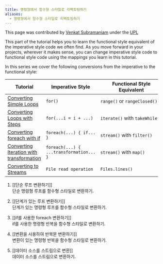 ```yaml
---
title: 명령형에서 함수형 스타일로 리팩토링하기
aliases:
  - 명령형에서 함수형 스타일로 리팩토링하기
---
```


This page was contributed by [Venkat Subramaniam](https://dev.java/author/VenkatSubramaniam) under the [UPL](https://oss.oracle.com/licenses/upl/)  

This part of the tutorial helps you to learn the functional style equivalent of the imperative style code we often find. As you move forward in your projects, wherever it makes sense, you can change imperative style code to functional style code using the mappings you learn in this tutorial.

In this series we cover the following conversions from the imperative to the functional style:

|Tutorial|Imperative Style|Functional Style Equivalent|
|---|---|---|
|[Converting Simple Loops](https://dev.java/learn/refactoring-to-functional-style/simpleloops/)|`for()`|`range()` or `rangeClosed()`|
|[Converting Loops with Steps](https://dev.java/learn/refactoring-to-functional-style/loopswithsteps/)|`for(...i = i + ...)`|`iterate()` with `takeWhile()`|
|[Converting foreach with if](https://dev.java/learn/refactoring-to-functional-style/foreachwithif/)|`foreach(...) { if... }`|`stream()` with `filter()`|
|[Converting Iteration with transformation](https://dev.java/learn/refactoring-to-functional-style/iteartionwithtransformation/)|`foreach(...) { ...transformation... }`|`stream()` with `map()`|
|[Converting to Streams](https://dev.java/learn/refactoring-to-functional-style/convertingtostreams/)|`File read operation`|`Files.lines()`|

  

1. [[단순 루프 변환하기]]  
	단순 명령형 루프를 함수형 스타일로 변환하기.
	
2. [[단계가 있는 루프 변환하기]]  
	단계가 있는 명령형 루프를 함수형 스타일로 변환하기.
	
3. [[if를 사용한 foreach 변환하기]]  
	if를 사용한 명령형 반복을 함수형 스타일로 변환하기.
	
4. [[변환을 사용하여 반복문 변환하기]]  
	변환이 있는 명령형 반복을 함수형 스타일로 변환하기.
	
5. [[데이터 소스를 스트림으로 변환]]  
	데이터 소스를 스트림으로 변환하기.
	